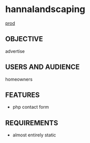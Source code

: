 hannalandscaping
====================
[prod](http://www.hannalandscaping.com)

OBJECTIVE
--------------------
advertise

USERS AND AUDIENCE
--------------------
homeowners

FEATURES
--------------------
*  php contact form

REQUIREMENTS
--------------------
*  almost entirely static
